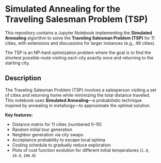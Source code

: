 # Simulated Annealing for the Traveling Salesman Problem (TSP)

This repository contains a Jupyter Notebook implementing the **Simulated Annealing** algorithm to solve the **Traveling Salesman Problem (TSP)** for 11 cities, with extensions and discussions for larger instances (e.g., 48 cities).  

The TSP is an NP-hard optimization problem where the goal is to find the shortest possible route visiting each city exactly once and returning to the starting city.



## Description

The Traveling Salesman Problem (TSP) involves a salesperson visiting a set of cities and returning home while minimizing the total distance traveled. This notebook uses **Simulated Annealing**—a probabilistic technique inspired by annealing in metallurgy—to approximate the optimal solution.

**Key features:**

- Distance matrix for 11 cities (numbered 0–10)  
- Random initial tour generation  
- Neighbor generation via city swaps  
- Acceptance probability to escape local optima  
- Cooling schedule to gradually reduce exploration  
- Plots of cost function evolution for different initial temperatures (`1.0`, `10.0`, `100.0`)  

